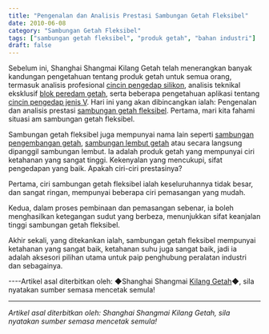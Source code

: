 ```yaml
---
title: "Pengenalan dan Analisis Prestasi Sambungan Getah Fleksibel"
date: 2010-06-08
category: "Sambungan Getah Fleksibel"
tags: ["sambungan getah fleksibel", "produk getah", "bahan industri"]
draft: false
---
```


Sebelum ini, Shanghai Shangmai Kilang Getah telah menerangkan banyak kandungan pengetahuan tentang produk getah untuk semua orang, termasuk analisis profesional [cincin pengedap silikon](http://www.smpolymer.com/), analisis teknikal eksklusif [blok peredam getah](http://www.smpolymer.com/), serta beberapa pengetahuan aplikasi tentang [cincin pengedap jenis V](http://www.smpolymer.com/). Hari ini yang akan dibincangkan ialah: Pengenalan dan analisis prestasi [sambungan getah fleksibel](http://www.smpolymer.com/kequnaoxiangjiaojietou/). Pertama, mari kita fahami situasi am sambungan getah fleksibel.

Sambungan getah fleksibel juga mempunyai nama lain seperti [sambungan pengembangan getah](http://www.smpolymer.com/xiangjiaopengzhangjie/), [sambungan lembut getah](http://www.smpolymer.com/xiangjiaoruanjietou/) atau secara langsung dipanggil sambungan lembut. Ia adalah produk getah yang mempunyai ciri ketahanan yang sangat tinggi. Kekenyalan yang mencukupi, sifat pengedapan yang baik. Apakah ciri-ciri prestasinya?

Pertama, ciri sambungan getah fleksibel ialah keseluruhannya tidak besar, dan sangat ringan, mempunyai beberapa ciri pemasangan yang mudah.

Kedua, dalam proses pembinaan dan pemasangan sebenar, ia boleh menghasilkan ketegangan sudut yang berbeza, menunjukkan sifat keanjalan tinggi sambungan getah fleksibel.

Akhir sekali, yang ditekankan ialah, sambungan getah fleksibel mempunyai ketahanan yang sangat baik, ketahanan suhu juga sangat baik, jadi ia adalah aksesori pilihan utama untuk paip penghubung peralatan industri dan sebagainya.

----Artikel asal diterbitkan oleh: ◆Shanghai Shangmai [Kilang Getah](http://www.smpolymer.com/)◆, sila nyatakan sumber semasa mencetak semula!

---

*Artikel asal diterbitkan oleh: Shanghai Shangmai Kilang Getah, sila nyatakan sumber semasa mencetak semula!*